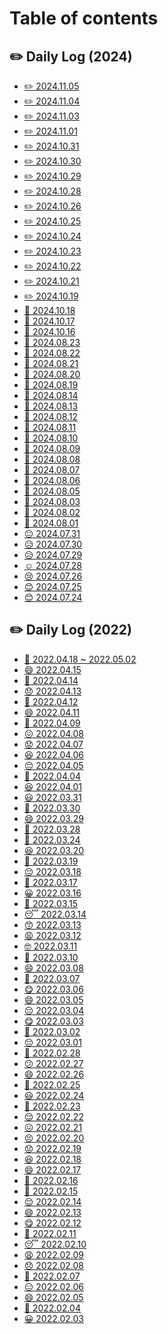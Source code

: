 # Table of contents

## ✏️ Daily Log (2024)

* [✏️ 2024.11.05](README.md)
* [✏️ 2024.11.04](<README (1).md>)
* [✏️ 2024.11.03](<README (1) (2).md>)
* [✏️ 2024.11.01](daily-log-2024/2024.11.01.md)
* [✏️ 2024.10.31](daily-log-2024/2024.10.31.md)
* [✏️ 2024.10.30](<README (1) (1).md>)
* [✏️ 2024.10.29](<README (1) (1) (1).md>)
* [✏️ 2024.10.28](<README (22).md>)
* [✏️ 2024.10.26](<README (1) (1) (1) (1).md>)
* [✏️ 2024.10.25](<README (21).md>)
* [✏️ 2024.10.24](<README (1) (1) (1) (1) (1).md>)
* [✏️ 2024.10.23](<README (1) (1) (1) (1) (1) (1).md>)
* [✏️ 2024.10.22](<README (20).md>)
* [✏️ 2024.10.21](<README (19).md>)
* [✏️ 2024.10.19](<README (1) (1) (1) (1) (1) (1) (1).md>)
* [🙂 2024.10.18](<README (1) (1) (1) (1) (1) (1) (1) (1).md>)
* [🙂 2024.10.17](<README (18).md>)
* [🙂 2024.10.16](<README (17).md>)
* [🙂 2024.08.23](<README (16).md>)
* [🙂 2024.08.22](<README (15).md>)
* [🙂 2024.08.21](<README (14).md>)
* [🙂 2024.08.20](<README (1) (1) (1) (1) (1) (1) (1) (1) (1).md>)
* [🙂 2024.08.19](<README (1) (1) (1) (1) (1) (1) (1) (1) (1) (1).md>)
* [🙂 2024.08.14](<README (13).md>)
* [🙂 2024.08.13](<README (1) (1) (1) (1) (1) (1) (1) (1) (1) (1) (1).md>)
* [🙂 2024.08.12](<README (12).md>)
* [🙂 2024.08.11](<README (11).md>)
* [🙂 2024.08.10](<README (10).md>)
* [🙂 2024.08.09](<README (9).md>)
* [🙂 2024.08.08](<README (8).md>)
* [🙂 2024.08.07](<README (1) (1) (1) (1) (1) (1) (1) (1) (1) (1) (1) (1).md>)
* [🙂 2024.08.06](<README (1) (1) (1) (1) (1) (1) (1) (1) (1) (1) (1) (1) (1).md>)
* [🙂 2024.08.05](daily-log-2024/2024.08.05.md)
* [🙂 2024.08.03](<README (7).md>)
* [🙂 2024.08.02](<README (2).md>)
* [🙂 2024.08.01](daily-log-2024/2024.08.01.md)
* [😐 2024.07.31](<README (6).md>)
* [😥 2024.07.30](<README (5).md>)
* [😥 2024.07.29](<README (4).md>)
* [☺️ 2024.07.28](<README (2) (1).md>)
* [😢 2024.07.26](<README (3).md>)
* [😊 2024.07.25](<README (2) (1) (1).md>)
* [😊 2024.07.24](<README (1) (1) (1) (1) (1) (1) (1) (1) (1) (1) (1) (1) (1) (1).md>)

## ✏️ Daily Log (2022)

* [🙂 2022.04.18 \~ 2022.05.02](daily-log-2022/2022.04.18-2022.05.02.md)
* [😄 2022.04.15](daily-log-2022/2022.04.15.md)
* [🥱 2022.04.14](daily-log-2022/2022.04.14.md)
* [😞 2022.04.13](daily-log-2022/2022.04.13.md)
* [🙂 2022.04.12](daily-log-2022/2022.04.12.md)
* [😄 2022.04.11](daily-log-2022/2022.04.11.md)
* [🙂 2022.04.09](daily-log-2022/2022.04.09.md)
* [😖 2022.04.08](daily-log-2022/2022.04.08.md)
* [😟 2022.04.07](daily-log-2022/2022.04.07.md)
* [😆 2022.04.06](daily-log-2022/2022.04.06.md)
* [😔 2022.04.05](daily-log-2022/2022.04.05.md)
* [🥱 2022.04.04](daily-log-2022/2022.04.04.md)
* [😆 2022.04.01](daily-log-2022/2022.04.01.md)
* [😃 2022.03.31](daily-log-2022/2022.03.31.md)
* [🙂 2022.03.30](daily-log-2022/2022.03.30.md)
* [😄 2022.03.29](daily-log-2022/2022.03.29.md)
* [🙂 2022.03.28](daily-log-2022/2022.03.28.md)
* [🙂 2022.03.24](daily-log-2022/2022.03.24.md)
* [😆 2022.03.20](daily-log-2022/2022.03.20.md)
* [🙂 2022.03.19](daily-log-2022/2022.03.19.md)
* [😔 2022.03.18](daily-log-2022/2022.03.18.md)
* [🙂 2022.03.17](daily-log-2022/2022.03.17.md)
* [😀 2022.03.16](daily-log-2022/2022.03.16.md)
* [🥱 2022.03.15](daily-log-2022/2022.03.15.md)
* [😴 2022.03.14](daily-log-2022/2022.03.14.md)
* [😙 2022.03.13](daily-log-2022/2022.03.13.md)
* [😩 2022.03.12](daily-log-2022/2022.03.12.md)
* [🤓 2022.03.11](daily-log-2022/2022.03.11.md)
* [🙂 2022.03.10](daily-log-2022/2022.03.10.md)
* [😄 2022.03.08](daily-log-2022/2022.03.08.md)
* [🙂 2022.03.07](daily-log-2022/2022.03.07.md)
* [😋 2022.03.06](daily-log-2022/2022.03.06.md)
* [😄 2022.03.05](daily-log-2022/2022.03.05.md)
* [😔 2022.03.04](daily-log-2022/2022.03.04.md)
* [😋 2022.03.03](daily-log-2022/2022.03.03.md)
* [🥱 2022.03.02](daily-log-2022/2022.03.02.md)
* [😔 2022.03.01](daily-log-2022/2022.03.01.md)
* [🙂 2022.02.28](daily-log-2022/2022.02.28.md)
* [😕 2022.02.27](daily-log-2022/2022.02.27.md)
* [😄 2022.02.26](daily-log-2022/2022.02.26.md)
* [🙂 2022.02.25](daily-log-2022/2022.02.25.md)
* [😃 2022.02.24](daily-log-2022/2022.02.24.md)
* [🥱 2022.02.23](daily-log-2022/2022.02.23.md)
* [😌 2022.02.22](daily-log-2022/2022.02.22.md)
* [😖 2022.02.21](daily-log-2022/2022.02.21.md)
* [😣 2022.02.20](daily-log-2022/2022.02.20.md)
* [😟 2022.02.19](daily-log-2022/2022.02.19.md)
* [😆 2022.02.18](daily-log-2022/2022.02.18.md)
* [😄 2022.02.17](daily-log-2022/2022.02.17.md)
* [🙁 2022.02.16](daily-log-2022/2022.02.16.md)
* [🙂 2022.02.15](daily-log-2022/2022.02.15.md)
* [😌 2022.02.14](daily-log-2022/2022.02.14.md)
* [😄 2022.02.13](daily-log-2022/2022.02.13.md)
* [😋 2022.02.12](daily-log-2022/2022.02.12.md)
* [🥱 2022.02.11](daily-log-2022/2022.02.11.md)
* [😴 2022.02.10](daily-log-2022/2022.02.10.md)
* [😩 2022.02.09](daily-log-2022/2022.02.09.md)
* [😞 2022.02.08](daily-log-2022/2022.02.08.md)
* [🙂 2022.02.07](daily-log-2022/2022.02.07.md)
* [😑 2022.02.06](daily-log-2022/2022.02.06.md)
* [😄 2022.02.05](daily-log-2022/2022.02.05.md)
* [🙂 2022.02.04](daily-log-2022/2022.02.04.md)
* [😀 2022.02.03](daily-log-2022/2022.02.03.md)

